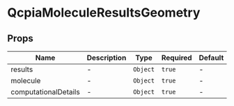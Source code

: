 # QcpiaMoleculeResultsGeometry

## Props

<!-- @vuese:QcpiaMoleculeResultsGeometry:props:start -->
|Name|Description|Type|Required|Default|
|---|---|---|---|---|
|results|-|`Object`|`true`|-|
|molecule|-|`Object`|`true`|-|
|computationalDetails|-|`Object`|`true`|-|

<!-- @vuese:QcpiaMoleculeResultsGeometry:props:end -->


